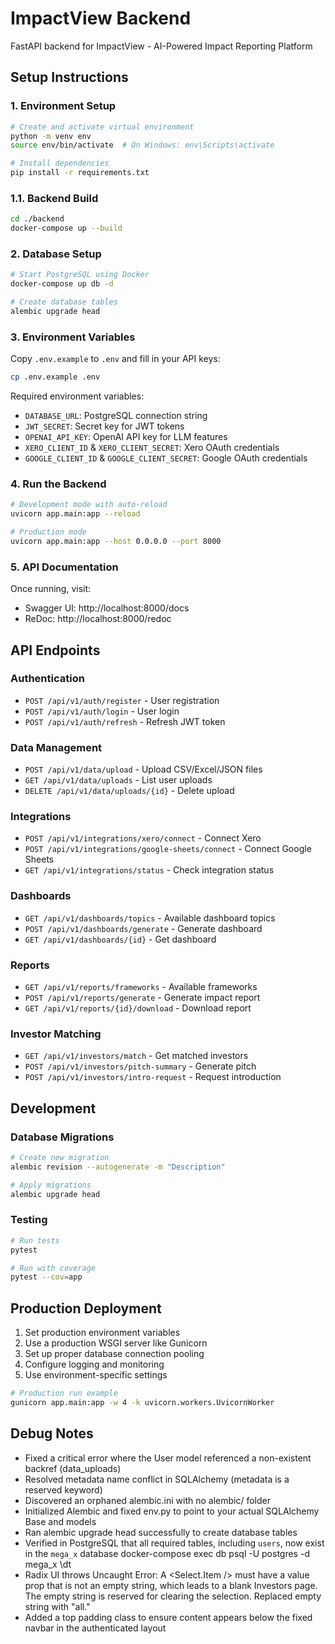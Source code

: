
# ImpactView Backend

FastAPI backend for ImpactView - AI-Powered Impact Reporting Platform

## Setup Instructions

### 1. Environment Setup

```bash
# Create and activate virtual environment
python -m venv env
source env/bin/activate  # On Windows: env\Scripts\activate

# Install dependencies
pip install -r requirements.txt
```
### 1.1. Backend Build

```bash
cd ./backend
docker-compose up --build
```
### 2. Database Setup

```bash
# Start PostgreSQL using Docker
docker-compose up db -d

# Create database tables
alembic upgrade head
```

### 3. Environment Variables

Copy `.env.example` to `.env` and fill in your API keys:

```bash
cp .env.example .env
```

Required environment variables:
- `DATABASE_URL`: PostgreSQL connection string
- `JWT_SECRET`: Secret key for JWT tokens
- `OPENAI_API_KEY`: OpenAI API key for LLM features
- `XERO_CLIENT_ID` & `XERO_CLIENT_SECRET`: Xero OAuth credentials
- `GOOGLE_CLIENT_ID` & `GOOGLE_CLIENT_SECRET`: Google OAuth credentials

### 4. Run the Backend

```bash
# Development mode with auto-reload
uvicorn app.main:app --reload

# Production mode
uvicorn app.main:app --host 0.0.0.0 --port 8000
```

### 5. API Documentation

Once running, visit:
- Swagger UI: http://localhost:8000/docs
- ReDoc: http://localhost:8000/redoc

## API Endpoints

### Authentication
- `POST /api/v1/auth/register` - User registration
- `POST /api/v1/auth/login` - User login
- `POST /api/v1/auth/refresh` - Refresh JWT token

### Data Management
- `POST /api/v1/data/upload` - Upload CSV/Excel/JSON files
- `GET /api/v1/data/uploads` - List user uploads
- `DELETE /api/v1/data/uploads/{id}` - Delete upload

### Integrations
- `POST /api/v1/integrations/xero/connect` - Connect Xero
- `POST /api/v1/integrations/google-sheets/connect` - Connect Google Sheets
- `GET /api/v1/integrations/status` - Check integration status

### Dashboards
- `GET /api/v1/dashboards/topics` - Available dashboard topics
- `POST /api/v1/dashboards/generate` - Generate dashboard
- `GET /api/v1/dashboards/{id}` - Get dashboard

### Reports
- `GET /api/v1/reports/frameworks` - Available frameworks
- `POST /api/v1/reports/generate` - Generate impact report
- `GET /api/v1/reports/{id}/download` - Download report

### Investor Matching
- `GET /api/v1/investors/match` - Get matched investors
- `POST /api/v1/investors/pitch-summary` - Generate pitch
- `POST /api/v1/investors/intro-request` - Request introduction

## Development

### Database Migrations

```bash
# Create new migration
alembic revision --autogenerate -m "Description"

# Apply migrations
alembic upgrade head
```

### Testing

```bash
# Run tests
pytest

# Run with coverage
pytest --cov=app
```

## Production Deployment

1. Set production environment variables
2. Use a production WSGI server like Gunicorn
3. Set up proper database connection pooling
4. Configure logging and monitoring
5. Use environment-specific settings

```bash
# Production run example
gunicorn app.main:app -w 4 -k uvicorn.workers.UvicornWorker
```

## Debug Notes
- Fixed a critical error where the User model referenced a non-existent backref (data_uploads)
- Resolved metadata name conflict in SQLAlchemy (metadata is a reserved keyword)
- Discovered an orphaned alembic.ini with no alembic/ folder
- Initialized Alembic and fixed env.py to point to your actual SQLAlchemy Base and models
- Ran alembic upgrade head successfully to create database tables
- Verified in PostgreSQL that all required tables, including `users`, now exist in the `mega_x` database
docker-compose exec db psql -U postgres -d mega_x
\dt
- Radix UI throws Uncaught Error: A <Select.Item /> must have a value prop that is not an empty string, which leads to a blank Investors page. The empty string is reserved for clearing the selection. Replaced empty string with "all."
- Added a top padding class to ensure content appears below the fixed navbar in the authenticated layout